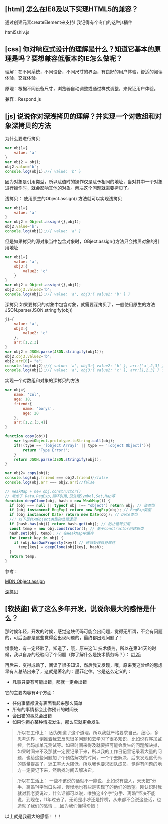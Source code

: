 ## [html] 怎么在IE8及以下实现HTML5的兼容？

通过创建元素createElement来支持!
我记得有个专门的这种js插件

html5shiv.js


## [css] 你对响应式设计的理解是什么？知道它基本的原理是吗？要想兼容低版本的IE怎么做呢？

理解：在不同系统，不同设备，不同尺寸的界面，有良好的用户体验，舒适的阅读体验，交互体验。

原理：根据不同设备尺寸，浏览器自动调整或通过样式调整，来保证用户体验。

兼容：Respond.js

## [js] 说说你对深浅拷贝的理解？并实现一个对数组和对象深拷贝的方法

为什么要进行拷贝
```javascript
var obj1={
    value: 'a'
}
var obj2 = obj1;
obj2.value='b';
console.log(obj1);//{ value: 'b' }
```
因为对象是引用类型，所以赋值时的操作仅是赋予相同的地址，当对其中一个对象进行操作时，就会影响其他的对象。解决这个问题就需要拷贝了。

浅拷贝：
使用原生的Object.assign() 方法就可以实现浅拷贝
```javascript
var obj1={
    value: 'a'
}
var obj2 = Object.assign({},obj1);
obj2.value='b';
console.log(obj1);//{ value: 'a' }
```
但是如果拷贝的源对象当中包含对象时，OBject.assign()方法只会拷贝对象的引用地址
```javascript
var obj1={
    value: 'a',
    obj3:{
        value2: 'c'
    }
}
var obj2 = Object.assign({},obj1);
obj2.obj3.value2='b';
console.log(obj1);//{ value: 'a', obj3:{ value2: 'b' } }
```
深拷贝
如果要拷贝的对象中包含对象，就需要深拷贝了，一般使用原生的方法JSON.parse(JSON.stringify(obj))
```javascript
j1={
    value: 'a',
    obj3:{
        value2: 'c'
    },
    arr:[1,2,3]
}
var obj2 = JSON.parse(JSON.stringify(obj1));
obj2.obj3.value2='b';
obj2.arr[0]= "a";
console.log(obj2);//{ value: 'a', obj3:{ value2: 'b' }, arr:['a',2,3] }
console.log(obj1);//{ value: 'a', obj3:{ value2: 'c' }, arr:[1,2,3] } 没有发生改变
```
实现一个对数组和对象的深拷贝的方法
```javascript
var obj={
    name: 'znl',
    age: 18,
    friend:{
        name: 'borys',
        age: 20
    },
    arr:[1,2,[3,4]]
}

function copy(obj){
    var type=Object.prototype.toString.call(obj);
    if(!(type == '[object Array]' || type == '[object Object]')){
        return 'Type Error!';
    }
    return JSON.parse(JSON.stringify(obj));
}

var obj2= copy(obj);
console.log(obj.friend === obj2.friend)//false
console.log(obj.arr === obj2.arr)//false
```
```javascript
// WeakMap + new obj.constructor() 
// 考虑了 Data,RegExp,循环引用,没处理Symbol,Set,Map等
function deepClone(obj, hash = new WeakMap()) {
  if (obj === null || typeof obj !== "object") return obj; // 值类型
  if (obj instanceof RegExp) return new RegExp(obj); // RegExp类型
  if (obj instanceof Date) return new Date(obj); // Dete类型
  //! 以下是针对Object类型的处理逻辑
  if (hash.has(obj)) return hash.get(obj); // 防止循环引用
  const temp = new obj.constructor(); // 基于constructor创建新类
  hash.set(obj, temp); // 在WeakMap中缓存
  for (const key in obj) {
    if (obj.hasOwnProperty(key)) // 递归处理自身属性
      temp[key] = deepClone(obj[key], hash);
  }
  return temp;
}
```
参考：

[MDN Object.assign](https://developer.mozilla.org/zh-CN/docs/Web/JavaScript/Reference/Global_Objects/Object/assign)

[深拷贝](https://yuchengkai.cn/docs/frontend/#%E6%B5%85%E6%8B%B7%E8%B4%9D)

## [软技能] 做了这么多年开发，说说你最大的感悟是什么？

那时候年轻，开发的时候，感觉这块代码可能会出问题，觉得无所谓，不会有问题的，可后面都是这些觉得会出现问题的，最终都出现问题了！

慢慢地，有一定经验了，知道了，哦，原来这叫 技术债务，所以在第34天的时候，我以自身的经验问了个问题（你了解什么是技术债务吗？）： [#125](https://github.com/haizlin/fe-interview/issues/125)

再后来，变得成熟了，阅读了很多知识，然后我又发现，哦，原来我这曾经的思虑早有人总结出来了，这就是著名的：墨菲定律。它是这么定义的：

* 凡事只要有可能出错，那就一定会出错

它的主要内容有4个方面：

* 任何事情都没有表面看起来那么简单
* 所有的事情都会比你预计的时间长
* 会出错的事总会出错
* 如果你担心某种情况发生，那么它就更会发生
> 所以在工作上：
因为知道了这个道理，所以我就严格要求自己，细心，多思考边界，倒推着我去反思很多问题和去学习了很多知识，比如说程序加监控，代码加单元测试等。如果时间来得及就要把可能会发生的问题解决掉，如果时间来不及那就一定要记录下来，所以我的工作日记里记录着大量的问题，也给这些问题加了个预估解决的时间，一个个去解决，后来发现这代码的质量提高了，返工率大大降低，所以我也要求团队成员，觉得有问题的地方一定要记下来，然后找时间去解决它。

> 所以在生活上：
一些不该说的话就不一能说，比如说有些人，天天把“分手、离婚”4字当口头禅，慢慢地也有些是实现了的他们的愿望。刚认识时我就对我老婆说过，什么话都可以说，唯独这4个字“分手、离婚”坚决不能说，到现在，11年过去了，无论是小吵还是拌嘴，从来都不会说这些话，也造就了我们的感情……因为我们懂得珍惜！

以上就是我最大的感悟！！！
